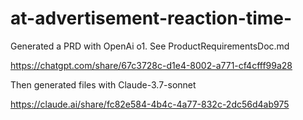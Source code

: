 # at-advertisement-reaction-time-

Generated a PRD with OpenAi o1. See ProductRequirementsDoc.md

https://chatgpt.com/share/67c3728c-d1e4-8002-a771-cf4cfff99a28

Then generated files with Claude-3.7-sonnet

https://claude.ai/share/fc82e584-4b4c-4a77-832c-2dc56d4ab975
